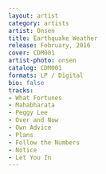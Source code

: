 ```yaml
---
layout: artist
category: artists
artist: Onsen
title: Earthquake Weather
release: February, 2016
cover: CDM001
artist-photo: onsen
catalog: CDM001
formats: LP / Digital
bio: false
tracks:
- What Fortunes
- Mahabharata
- Peggy Lee
- Over and Now
- Own Advice
- Plans
- Follow the Numbers
- Notice
- Let You In
---
```

